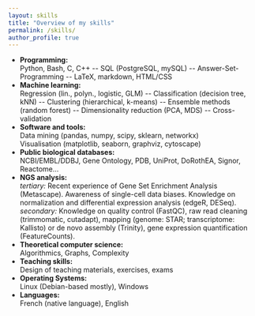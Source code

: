 ```yaml
---
layout: skills
title: "Overview of my skills"
permalink: /skills/
author_profile: true
---
```


* **Programming:**  
Python, Bash, C, C++ --
SQL (PostgreSQL, mySQL) --
Answer-Set-Programming --
LaTeX, markdown, HTML/CSS
* **Machine learning:**  
Regression (lin., polyn., logistic, GLM) --
Classification (decision tree, kNN) --
Clustering (hierarchical, k-means) --
Ensemble methods (random forest) --
Dimensionality reduction (PCA, MDS) --
Cross-validation
* **Software and tools:**  
Data mining (pandas, numpy, scipy, sklearn, networkx)  
Visualisation (matplotlib, seaborn, graphviz, cytoscape)
* **Public biological databases:**  
NCBI/EMBL/DDBJ, Gene Ontology, PDB, UniProt, DoRothEA, Signor, Reactome...
* **NGS analysis:**  
*tertiary:* Recent experience of Gene Set Enrichment Analysis (Metascape). Awareness of single-cell data biases. Knowledge on normalization and differential expression analysis (edgeR, DESeq).  
*secondary:* Knowledge on quality control (FastQC), raw read cleaning (trimmomatic, cutadapt), mapping (genome: STAR; transcriptome: Kallisto) or de novo assembly (Trinity), gene expression quantification (FeatureCounts).
* **Theoretical computer science:**  
Algorithmics, Graphs, Complexity
* **Teaching skills:**  
Design of teaching materials, exercises, exams
* **Operating Systems:**  
Linux (Debian-based mostly), Windows
* **Languages:**  
French (native language), English
